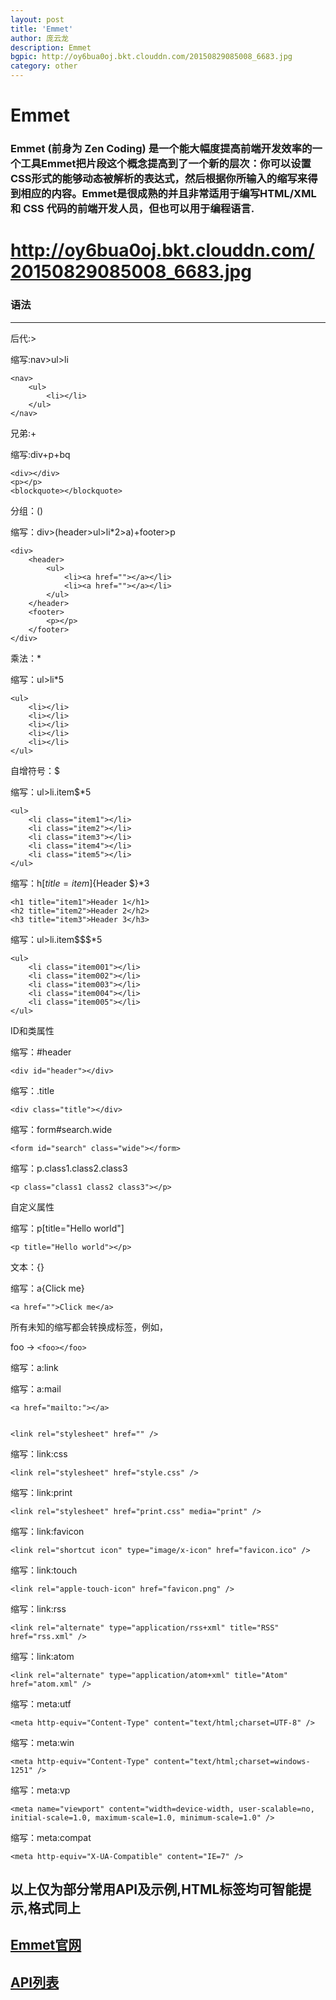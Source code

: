 ```yaml
---
layout: post
title: 'Emmet'
author: 庞云龙
description: Emmet
bgpic: http://oy6bua0oj.bkt.clouddn.com/20150829085008_6683.jpg
category: other 
---
```


# Emmet

### Emmet (前身为 Zen Coding) 是一个能大幅度提高前端开发效率的一个工具Emmet把片段这个概念提高到了一个新的层次：你可以设置CSS形式的能够动态被解析的表达式，然后根据你所输入的缩写来得到相应的内容。Emmet是很成熟的并且非常适用于编写HTML/XML 和 CSS 代码的前端开发人员，但也可以用于编程语言.
# http://oy6bua0oj.bkt.clouddn.com/20150829085008_6683.jpg
### 语法

----------
后代:>

缩写:nav>ul>li
    
    <nav>
    	<ul>
    		<li></li>
    	</ul>
    </nav>

兄弟:+

缩写:div+p+bq

    <div></div>
    <p></p>
    <blockquote></blockquote>

分组：()

缩写：div>(header>ul>li*2>a)+footer>p

    <div>
	    <header>
		    <ul>
			    <li><a href=""></a></li>
			    <li><a href=""></a></li>
		    </ul>
	    </header>
	    <footer>
	    	<p></p>
	    </footer>
    </div>
       
乘法：*

缩写：ul>li*5

    <ul>
	    <li></li>
	    <li></li>
	    <li></li>
	    <li></li>
	    <li></li>
    </ul>
    
自增符号：$

缩写：ul>li.item$*5

    <ul>
	    <li class="item1"></li>
	    <li class="item2"></li>
	    <li class="item3"></li>
	    <li class="item4"></li>
	    <li class="item5"></li>
    </ul>
缩写：h$[title=item$]{Header $}*3

    <h1 title="item1">Header 1</h1>
    <h2 title="item2">Header 2</h2>
    <h3 title="item3">Header 3</h3>
缩写：ul>li.item$$$*5

    <ul>
	    <li class="item001"></li>
	    <li class="item002"></li>
	    <li class="item003"></li>
	    <li class="item004"></li>
	    <li class="item005"></li>
    </ul>
    
ID和类属性

缩写：#header

    <div id="header"></div>
缩写：.title

    <div class="title"></div>
缩写：form#search.wide

    <form id="search" class="wide"></form>
缩写：p.class1.class2.class3

    <p class="class1 class2 class3"></p>

自定义属性

缩写：p[title="Hello world"]

    <p title="Hello world"></p>

文本：{}

缩写：a{Click me}

    <a href="">Click me</a>

所有未知的缩写都会转换成标签，例如，

foo → `<foo></foo>`

缩写：a:link

<a href="http://"></a>
缩写：a:mail

    <a href="mailto:"></a>
 

    <link rel="stylesheet" href="" />
缩写：link:css
    
    <link rel="stylesheet" href="style.css" />
缩写：link:print

    <link rel="stylesheet" href="print.css" media="print" />
缩写：link:favicon

    <link rel="shortcut icon" type="image/x-icon" href="favicon.ico" />
缩写：link:touch

    <link rel="apple-touch-icon" href="favicon.png" />
缩写：link:rss

    <link rel="alternate" type="application/rss+xml" title="RSS" href="rss.xml" />
缩写：link:atom
    
    <link rel="alternate" type="application/atom+xml" title="Atom" href="atom.xml" />

缩写：meta:utf

    <meta http-equiv="Content-Type" content="text/html;charset=UTF-8" />
缩写：meta:win

    <meta http-equiv="Content-Type" content="text/html;charset=windows-1251" />
缩写：meta:vp

    <meta name="viewport" content="width=device-width, user-scalable=no, initial-scale=1.0, maximum-scale=1.0, minimum-scale=1.0" />
缩写：meta:compat

    <meta http-equiv="X-UA-Compatible" content="IE=7" />

## 以上仅为部分常用API及示例,HTML标签均可智能提示,格式同上 ##
[<h2>Emmet官网</h2>](https://docs.emmet.io/)

[<h2>API列表</h2>](http://oy6bua0oj.bkt.clouddn.com/CheatSheet.jpg "七牛云存储")
